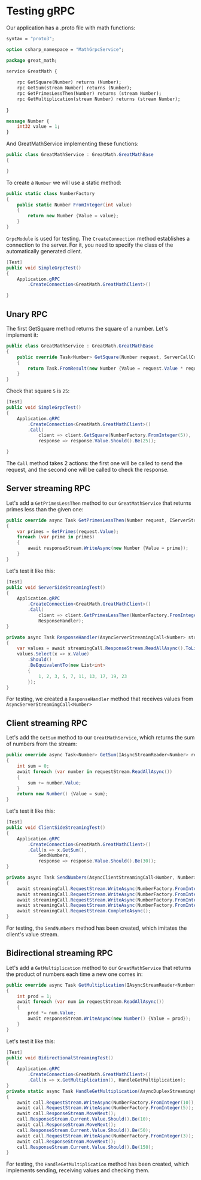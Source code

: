 # Testing gRPC

Our application has a .proto file with math functions:

```proto
syntax = "proto3";

option csharp_namespace = "MathGrpcService";

package great_math;

service GreatMath {
    
    rpc GetSquare(Number) returns (Number);
    rpc GetSum(stream Number) returns (Number);
    rpc GetPrimesLessThen(Number) returns (stream Number);
    rpc GetMultiplication(stream Number) returns (stream Number);
    
}

message Number {
    int32 value = 1;
}
```

And GreatMathService implementing these functions:

```csharp
public class GreatMathService : GreatMath.GreatMathBase
{

}
```

To create a `Number` we will use a static method:

```csharp
public static class NumberFactory
{
	public static Number FromInteger(int value)
	{
		return new Number {Value = value};
	}
}
```

`GrpcModule` is used for testing. The `CreateConnection` method establishes a connection to the server. For it, you need to specify the class of the automatically generated client.

```csharp
[Test]
public void SimpleGrpcTest()
{
	Application.gRPC
		.CreateConnection<GreatMath.GreatMathClient>()

}
```

## Unary RPC

The first GetSquare method returns the square of a number. Let's implement it:
```csharp
public class GreatMathService : GreatMath.GreatMathBase
{
	public override Task<Number> GetSquare(Number request, ServerCallContext context)
	{
		return Task.FromResult(new Number {Value = request.Value * request.Value});
	}
}
```

Check that square `5` is `25`:

```csharp
[Test]
public void SimpleGrpcTest()
{
	Application.gRPC
		.CreateConnection<GreatMath.GreatMathClient>()
		.Call(
			client => client.GetSquare(NumberFactory.FromInteger(5)),
			response => response.Value.Should().Be(25));

}

```

The `Call` method takes 2 actions: the first one will be called to send the request, and the second one will be called to check the response.

## Server streaming RPC

Let's add a `GetPrimesLessThen` method to our `GreatMathService` that returns primes less than the given one:

```csharp
public override async Task GetPrimesLessThen(Number request, IServerStreamWriter<Number> responseStream, ServerCallContext context)
{
	var primes = GetPrimes(request.Value);
	foreach (var prime in primes)
	{
		await responseStream.WriteAsync(new Number {Value = prime});
	}
}
```

Let's test it like this:

```csharp
[Test]
public void ServerSideStreamingTest()
{
	Application.gRPC
		.CreateConnection<GreatMath.GreatMathClient>()
		.Call(
			client => client.GetPrimesLessThen(NumberFactory.FromInteger(25)),
			ResponseHandler);
}

private async Task ResponseHandler(AsyncServerStreamingCall<Number> streamingCall)
{
	var values = await streamingCall.ResponseStream.ReadAllAsync().ToListAsync();
	values.Select(x => x.Value)
		.Should()
		.BeEquivalentTo(new List<int>
		{
			1, 2, 3, 5, 7, 11, 13, 17, 19, 23
		});
}
```

For testing, we created a `ResponseHandler` method that receives values from `AsyncServerStreamingCall<Number>`


## Client streaming RPC

Let's add the `GetSum` method to our `GreatMathService`, which returns the sum of numbers from the stream:

```csharp
public override async Task<Number> GetSum(IAsyncStreamReader<Number> requestStream, ServerCallContext context)
{
	int sum = 0;
	await foreach (var number in requestStream.ReadAllAsync())
	{
		sum += number.Value;
	}
	return new Number() {Value = sum};
}
```

Let's test it like this:

```csharp
[Test]
public void ClientSideStreamingTest()
{
	Application.gRPC
		.CreateConnection<GreatMath.GreatMathClient>()
		.Call(x => x.GetSum(),
			SendNumbers,
			response => response.Value.Should().Be(30));
}

private async Task SendNumbers(AsyncClientStreamingCall<Number, Number> streamingCall)
{
	await streamingCall.RequestStream.WriteAsync(NumberFactory.FromInteger(2));
	await streamingCall.RequestStream.WriteAsync(NumberFactory.FromInteger(5));
	await streamingCall.RequestStream.WriteAsync(NumberFactory.FromInteger(10));
	await streamingCall.RequestStream.WriteAsync(NumberFactory.FromInteger(13));
	await streamingCall.RequestStream.CompleteAsync();
}
```

For testing, the `SendNumbers` method has been created, which imitates the client's value stream.


## Bidirectional streaming RPC

Let's add a `GetMultiplication` method to our `GreatMathService` that returns the product of numbers each time a new one comes in:

```csharp
public override async Task GetMultiplication(IAsyncStreamReader<Number> requestStream, IServerStreamWriter<Number> responseStream,ServerCallContext context)
{
	int prod = 1;
	await foreach (var num in requestStream.ReadAllAsync())
	{
		prod *= num.Value;
		await responseStream.WriteAsync(new Number() {Value = prod});
	}
}
```

Let's test it like this:

```csharp
[Test]
public void BidirectionalStreamingTest()
{
	Application.gRPC
		.CreateConnection<GreatMath.GreatMathClient>()
		.Call(x => x.GetMultiplication(), HandleGetMultiplication);
}
private static async Task HandleGetMultiplication(AsyncDuplexStreamingCall<Number, Number> call)
{
	await call.RequestStream.WriteAsync(NumberFactory.FromInteger(10));
	await call.RequestStream.WriteAsync(NumberFactory.FromInteger(5));
	await call.ResponseStream.MoveNext();
	call.ResponseStream.Current.Value.Should().Be(10);
	await call.ResponseStream.MoveNext();
	call.ResponseStream.Current.Value.Should().Be(50);
	await call.RequestStream.WriteAsync(NumberFactory.FromInteger(3));
	await call.ResponseStream.MoveNext();
	call.ResponseStream.Current.Value.Should().Be(150);
}
```

For testing, the `HandleGetMultiplication` method has been created, which implements sending, receiving values and checking them.

